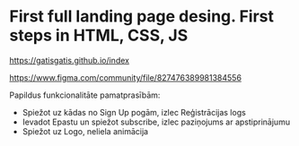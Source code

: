# First full landing page desing. First steps in HTML, CSS, JS

https://gatisgatis.github.io/index

https://www.figma.com/community/file/827476389981384556

Papildus funkcionalitāte pamatprasībām:

- Spiežot uz kādas no Sign Up pogām, izlec Reģistrācijas logs
- Ievadot Epastu un spiežot subscribe, izlec paziņojums ar apstiprinājumu
- Spiežot uz Logo, neliela animācija

